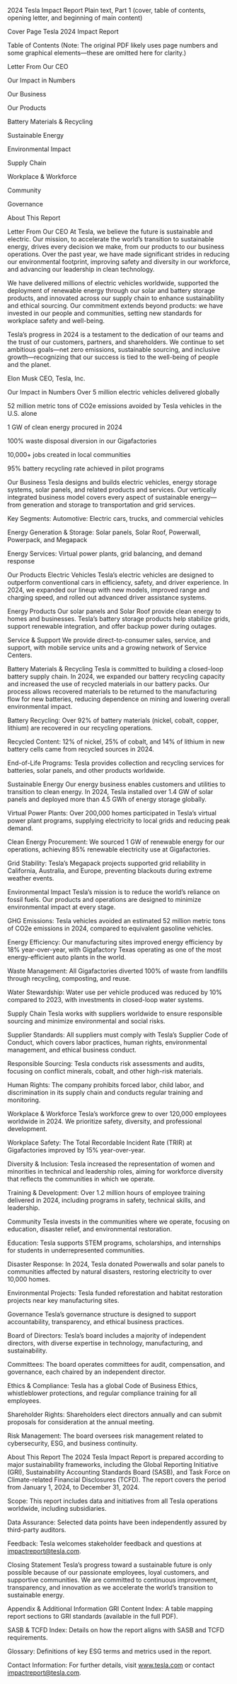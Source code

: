 2024 Tesla Impact Report
Plain text, Part 1 (cover, table of contents, opening letter, and beginning of main content)

Cover Page
Tesla
2024 Impact Report

Table of Contents
(Note: The original PDF likely uses page numbers and some graphical elements—these are omitted here for clarity.)

Letter From Our CEO

Our Impact in Numbers

Our Business

Our Products

Battery Materials & Recycling

Sustainable Energy

Environmental Impact

Supply Chain

Workplace & Workforce

Community

Governance

About This Report

Letter From Our CEO
At Tesla, we believe the future is sustainable and electric. Our mission, to accelerate the world’s transition to sustainable energy, drives every decision we make, from our products to our business operations. Over the past year, we have made significant strides in reducing our environmental footprint, improving safety and diversity in our workforce, and advancing our leadership in clean technology.

We have delivered millions of electric vehicles worldwide, supported the deployment of renewable energy through our solar and battery storage products, and innovated across our supply chain to enhance sustainability and ethical sourcing. Our commitment extends beyond products: we have invested in our people and communities, setting new standards for workplace safety and well-being.

Tesla’s progress in 2024 is a testament to the dedication of our teams and the trust of our customers, partners, and shareholders. We continue to set ambitious goals—net zero emissions, sustainable sourcing, and inclusive growth—recognizing that our success is tied to the well-being of people and the planet.

Elon Musk
CEO, Tesla, Inc.

Our Impact in Numbers
Over 5 million electric vehicles delivered globally

52 million metric tons of CO2e emissions avoided by Tesla vehicles in the U.S. alone

1 GW of clean energy procured in 2024

100% waste disposal diversion in our Gigafactories

10,000+ jobs created in local communities

95% battery recycling rate achieved in pilot programs

Our Business
Tesla designs and builds electric vehicles, energy storage systems, solar panels, and related products and services. Our vertically integrated business model covers every aspect of sustainable energy—from generation and storage to transportation and grid services.

Key Segments:
Automotive: Electric cars, trucks, and commercial vehicles

Energy Generation & Storage: Solar panels, Solar Roof, Powerwall, Powerpack, and Megapack

Energy Services: Virtual power plants, grid balancing, and demand response

Our Products
Electric Vehicles
Tesla’s electric vehicles are designed to outperform conventional cars in efficiency, safety, and driver experience. In 2024, we expanded our lineup with new models, improved range and charging speed, and rolled out advanced driver assistance systems.

Energy Products
Our solar panels and Solar Roof provide clean energy to homes and businesses. Tesla’s battery storage products help stabilize grids, support renewable integration, and offer backup power during outages.

Service & Support
We provide direct-to-consumer sales, service, and support, with mobile service units and a growing network of Service Centers.

Battery Materials & Recycling
Tesla is committed to building a closed-loop battery supply chain. In 2024, we expanded our battery recycling capacity and increased the use of recycled materials in our battery packs. Our process allows recovered materials to be returned to the manufacturing flow for new batteries, reducing dependence on mining and lowering overall environmental impact.

Battery Recycling: Over 92% of battery materials (nickel, cobalt, copper, lithium) are recovered in our recycling operations.

Recycled Content: 12% of nickel, 25% of cobalt, and 14% of lithium in new battery cells came from recycled sources in 2024.

End-of-Life Programs: Tesla provides collection and recycling services for batteries, solar panels, and other products worldwide.

Sustainable Energy
Our energy business enables customers and utilities to transition to clean energy. In 2024, Tesla installed over 1.4 GW of solar panels and deployed more than 4.5 GWh of energy storage globally.

Virtual Power Plants: Over 200,000 homes participated in Tesla’s virtual power plant programs, supplying electricity to local grids and reducing peak demand.

Clean Energy Procurement: We sourced 1 GW of renewable energy for our operations, achieving 85% renewable electricity use at Gigafactories.

Grid Stability: Tesla’s Megapack projects supported grid reliability in California, Australia, and Europe, preventing blackouts during extreme weather events.

Environmental Impact
Tesla’s mission is to reduce the world’s reliance on fossil fuels. Our products and operations are designed to minimize environmental impact at every stage.

GHG Emissions: Tesla vehicles avoided an estimated 52 million metric tons of CO2e emissions in 2024, compared to equivalent gasoline vehicles.

Energy Efficiency: Our manufacturing sites improved energy efficiency by 18% year-over-year, with Gigafactory Texas operating as one of the most energy-efficient auto plants in the world.

Waste Management: All Gigafactories diverted 100% of waste from landfills through recycling, composting, and reuse.

Water Stewardship: Water use per vehicle produced was reduced by 10% compared to 2023, with investments in closed-loop water systems.

Supply Chain
Tesla works with suppliers worldwide to ensure responsible sourcing and minimize environmental and social risks.

Supplier Standards: All suppliers must comply with Tesla’s Supplier Code of Conduct, which covers labor practices, human rights, environmental management, and ethical business conduct.

Responsible Sourcing: Tesla conducts risk assessments and audits, focusing on conflict minerals, cobalt, and other high-risk materials.

Human Rights: The company prohibits forced labor, child labor, and discrimination in its supply chain and conducts regular training and monitoring.

Workplace & Workforce
Tesla’s workforce grew to over 120,000 employees worldwide in 2024. We prioritize safety, diversity, and professional development.

Workplace Safety: The Total Recordable Incident Rate (TRIR) at Gigafactories improved by 15% year-over-year.

Diversity & Inclusion: Tesla increased the representation of women and minorities in technical and leadership roles, aiming for workforce diversity that reflects the communities in which we operate.

Training & Development: Over 1.2 million hours of employee training delivered in 2024, including programs in safety, technical skills, and leadership.

Community
Tesla invests in the communities where we operate, focusing on education, disaster relief, and environmental restoration.

Education: Tesla supports STEM programs, scholarships, and internships for students in underrepresented communities.

Disaster Response: In 2024, Tesla donated Powerwalls and solar panels to communities affected by natural disasters, restoring electricity to over 10,000 homes.

Environmental Projects: Tesla funded reforestation and habitat restoration projects near key manufacturing sites.

Governance
Tesla’s governance structure is designed to support accountability, transparency, and ethical business practices.

Board of Directors: Tesla’s board includes a majority of independent directors, with diverse expertise in technology, manufacturing, and sustainability.

Committees: The board operates committees for audit, compensation, and governance, each chaired by an independent director.

Ethics & Compliance: Tesla has a global Code of Business Ethics, whistleblower protections, and regular compliance training for all employees.

Shareholder Rights: Shareholders elect directors annually and can submit proposals for consideration at the annual meeting.

Risk Management: The board oversees risk management related to cybersecurity, ESG, and business continuity.

About This Report
The 2024 Tesla Impact Report is prepared according to major sustainability frameworks, including the Global Reporting Initiative (GRI), Sustainability Accounting Standards Board (SASB), and Task Force on Climate-related Financial Disclosures (TCFD). The report covers the period from January 1, 2024, to December 31, 2024.

Scope: This report includes data and initiatives from all Tesla operations worldwide, including subsidiaries.

Data Assurance: Selected data points have been independently assured by third-party auditors.

Feedback: Tesla welcomes stakeholder feedback and questions at impactreport@tesla.com.

Closing Statement
Tesla’s progress toward a sustainable future is only possible because of our passionate employees, loyal customers, and supportive communities. We are committed to continuous improvement, transparency, and innovation as we accelerate the world’s transition to sustainable energy.

Appendix & Additional Information
GRI Content Index: A table mapping report sections to GRI standards (available in the full PDF).

SASB & TCFD Index: Details on how the report aligns with SASB and TCFD requirements.

Glossary: Definitions of key ESG terms and metrics used in the report.

Contact Information: For further details, visit www.tesla.com or contact impactreport@tesla.com.

